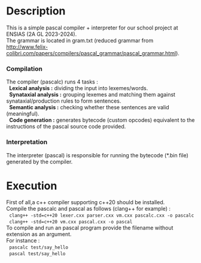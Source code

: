 # Description
This is a simple pascal compiler + interpreter for our school project at ENSIAS (2A GL 2023-2024).  
The grammar is located in gram.txt (reduced grammar from http://www.felix-colibri.com/papers/compilers/pascal_grammar/pascal_grammar.html).  
### Compilation
The compiler (pascalc) runs 4 tasks :  
&nbsp; **Lexical analysis :** dividing the input into lexemes/words.   
&nbsp; **Synataxial analysis :** grouping lexemes and matching them against synataxial/production rules to form sentences.    
&nbsp; **Semantic analysis :** checking whether these sentences are valid (meaningful).  
&nbsp; **Code generation :** generates bytecode (custom opcodes) equivalent to the instructions of the pascal source code provided.    
### Interpretation
The interpreter (pascal) is responsible for running the bytecode (*.bin file) generated by the compiler.  
# Execution
First of all,a c++ compiler supporting c++20 should be installed.  
Compile the pascalc and pascal as follows (clang++ for example) :  
&nbsp; `clang++ -std=c++20 lexer.cxx parser.cxx vm.cxx pascalc.cxx -o pascalc`  
&nbsp; `clang++ -std=c++20 vm.cxx pascal.cxx -o pascal`  
To compile and run an pascal program provide the filename without extension as an argument.  
For instance :  
&nbsp; `pascalc test/say_hello`  
&nbsp; `pascal test/say_hello`  
